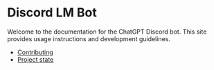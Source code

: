 # Discord LM Bot

Welcome to the documentation for the ChatGPT Discord bot.
This site provides usage instructions and development guidelines.

- [Contributing](../CONTRIBUTING.md)
- [Project state](../PROJECT_STATE.md)
